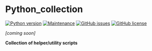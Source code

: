# Python_collection
[![Python version](https://img.shields.io/badge/Python-3.7-ffd241.svg?logo=python)](https://www.python.org/)
[![Maintenance](https://img.shields.io/badge/Maintained%3F-yes-brightgreen.svg)](https://github.com/marius-joe/VBScript_collection/graphs/commit-activity)
[![GitHub issues](https://img.shields.io/github/issues/marius-joe/VBScript_collection.svg)](https://github.com/marius-joe/VBScript_collection/issues/)
[![GitHub license](https://img.shields.io/github/license/marius-joe/VBScript_collection.svg)](https://github.com/marius-joe/VBScript_collection/blob/master/LICENSE)

*[coming soon]*

**Collection of helper/utility scripts**
